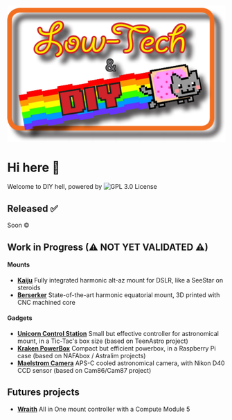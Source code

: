 <picture>
    <img
        alt="A pixel art of a Dophin with text: Flipper Devices"
        src="/profile/Low_tech_DIY.png">
</picture>

# Hi here 👋
Welcome to DIY hell, powered by ![GPL 3.0 License](https://img.shields.io/badge/GitHub-GPL--3.0-informational)

## Released ✅

Soon ©️

## Work in Progress (⚠ NOT YET VALIDATED ⚠)

#### Mounts
- **[Kaiju](https://github.com/zUrp-Astronomics/kaiju)** Fully integrated harmonic alt-az mount for DSLR, like a SeeStar on steroids
- **[Berserker](https://github.com/zUrp-Astronomics/berserker)** State-of-the-art harmonic equatorial mount, 3D printed with CNC machined core

#### Gadgets
- **[Unicorn Control Station](https://github.com/zUrp-Astronomics/unicorn)** Small but effective controller for astronomical mount, in a Tic-Tac's box size (based on TeenAstro project)
- **[Kraken PowerBox](https://github.com/zUrp-Astronomics/kraken)** Compact but efficient powerbox, in a Raspberry Pi case (based on NAFAbox / Astralim projects)
- **[Maelstrom Camera](https://github.com/zUrp-Astronomics/maelstrom)** APS-C cooled astronomical camera, with Nikon D40 CCD sensor (based on Cam86/Cam87 project)


## Futures projects
- **[Wraith](https://github.com/zUrp-Astronomics/)** All in One mount controller with a Compute Module 5
